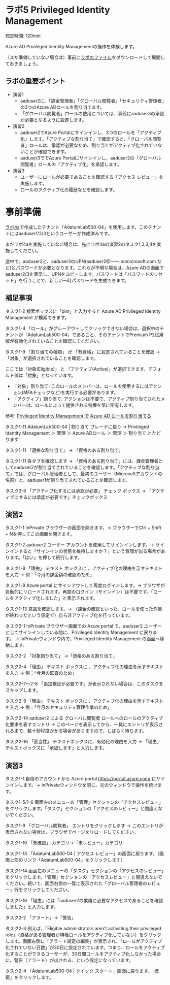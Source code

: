 # ラボ5 Privileged Identity Management

想定時間: 120min

Azure AD Privileged Identity Managementの操作を体験します。

（まだ準備していない場合は）事前に[ラボのファイル](https://github.com/MicrosoftLearning/AZ-500JA-AzureSecurityTechnologies/archive/master.zip)をダウンロードして展開しておきましょう。

## ラボの重要ポイント

- 演習1 
  - aaduser2に、「課金管理者」「グローバル閲覧者」「セキュリティ管理者」の3つのAzure ADロールを割り当てます。
  - 「グローバル閲覧者」ロールの使用については、事前にaaduser3の承認が必要となるように設定します。
- 演習2 
  - aaduser2でAzure Portalにサインインし、3つのロールを「アクティブ化」します。「アクティブな割り当て」で確認すると、「グローバル閲覧者」ロールは、承認が必要なため、割り当てがアクティブ化されていないことが確認できます。
  - aaduser3ででAzure Portalにサインインし、aaduser2の「グローバル閲覧者」ロールの「アクティブ化」を承認します。
- 演習3 
  - ユーザーにロールが必要であることを確認する「アクセス レビュー」を実施します。
  - ロールのアクティブ化の履歴などを確認します。

# 事前準備

[ラボ4a](lab04a-mfa.md)で作成したテナント「AdatumLab500-04」を使用します。このテナントにはaaduser1/2/3というユーザーが作成済みです。

まだラボ4aを実施していない場合は、先にラボ4aの演習2のタスク1,2,3,4を実施してください。

途中で、aaduser2と、aaduser3のUPN(aaduser2@～～.onmicrosoft.com など)とパスワードが必要となります。これらが不明な場合は、Azure ADの画面でaaduser2/3を表示し、UPNをコピーします。パスワードは「パスワードのリセット」を行うことで、新しい一時パスワードを生成できます。

## 補足事項

タスク1-2 検索ボックスに「pim」と入力すると Azure AD Privileged Identity Management が検索できます。

タスク1-4 「ロール」がグレーアウトしてクリックできない場合は、選択中のテナントが「AdatumLab500-04」であること、そのテナントでPremium P2試用版が有効化されていることを確認してください。

タスク1-9 「割り当ての種類」 が 「有資格」 に設定されていることを確認 → 「対象」が選択されていることを確認します。

ここでは「対象(Eligible)」 と 「アクティブ(Active)」が選択できます。デフォルト値は「対象」となっています。

- 「対象」割り当て: このロールのメンバーは、ロールを使用するにはアクション(MFAチェックなど)を実行する必要があります。
- 「アクティブ」割り当て: アクションは不要で、アクティブ割り当てされたメンバーは、ロールによって提供される特権を常に所有します。

参考: [Privileged Identity Management で Azure AD ロールを割り当てる](https://docs.microsoft.com/ja-jp/azure/active-directory/privileged-identity-management/pim-how-to-add-role-to-user?tabs=new)

タスク1-11 AdatumLab500-04 | 割り当て ブレードに戻り → Privileged Identity Management ＞ 管理 ＞ Azure ADロール ＞ 管理 ＞ 割り当て とたどります

タスク1-11 「適格な割り当て」 → 「資格のある割り当て」

タスク1-11 各タブを確認します → 「資格のある割り当て」には、課金管理者としてaaduser2が割り当てされていることを確認します。「アクティブな割り当て」では、グローバル管理者として、最初のユーザー（Microsoftアカウントの名前）と、aaduser1が割り当てされていることを確認します。

タスク2-6 「アクティブ化するには承認が必要」 チェック ボックス → 「アクティブにするには承認が必要です」チェックボックス


## 演習2

タスク1-1 InPrivate ブラウザーの画面を開きます。→ ブラウザーでCtrl + Shift + Nを押してこの画面を開きます。

タスク1-2 aaduser2 ユーザー アカウントを使用してサインインします。→ サインインすると「サインインの状態を維持しますか？」という質問が出る場合があります。「はい」を押して続行します。

タスク1-8 「理由」 テキスト ボックスに 、アクティブ化の理由を示すテキストを入力 → 例：「今月の課金額の確認のため」

タスク1-9 Azure portal にサインアウトして再度ログインします。→ ブラウザが自動的にリロードされます。再度のログイン（サインイン）は不要です。「ロールをアクティブ化しました」と表示されます。

タスク1-13 意図を確認します。→ （課金の確認といった、ロールを使った作業が終わったという仮定で）自ら非アクティブ化を行っています。

タスク2-1 InPrivate ブラウザー画面での Azure portal で、aaduser2 ユーザーとしてサインインしている間に、Privileged Identity Management に戻ります。 → InPrivateウィンドウ内で、Privileged Identity Management の画面へ移動します。

タスク2-2 「対象割り当て」 →「資格のある割り当て」

タスク2-4 「理由」 テキスト ボックスに 、アクティブ化の理由を示すテキストを入力 → 例：「今月の監査のため」

タスク2-7～2-8 「追加検証が必要です」が表示されない場合は、このタスクをスキップします。

タスク2-9 「理由」 テキスト ボックスに 、アクティブ化の理由を示すテキストを入力 → 例：「今月のセキュリティ管理作業のため」

タスク2-14 aaduser2 による グローバル閲覧者 ロールへのロールのアクティブ化要求を表すエントリ → このページを表示してから、一覧にエントリが表示されるまで、数十秒程度かかる場合がありますので、しばらく待ちます。

タスク2-16 「妥当性」 テキストボックスに、有効化の理由を入力 → 「理由」テキストボックスに「承認します」と入力します。

## 演習3

タスク1-1 自信のアカウントから Azure portal https://portal.azure.com/ にサインインします。→ InPrivateウィンドウを閉じ、元のウィンドウで操作を続けます。

タスク1-5/1-6 画面左のメニューの「管理」セクションの「アクセスレビュー」をクリックします。「タスク」セクションの「アクセスのレビュー」と間違えないでください。

タスク1-9 「グローバル閲覧者」 エントリをクリックします → このエントリが表示されない場合は、ブラウザでページをリロードしてください。

タスク1-10 「未確認」 カテゴリ→「未レビュー」カテゴリ

タスク1-13 「AdatumLab500-04 | アクセス レビュー」の画面に戻ります。（画面上部のリンク「AdatumLab500-04」をクリックします）

タスク1-14 画面左のメニューの「タスク」セクションの「アクセスのレビュー」をクリックします。「管理」セクションの「アクセスレビュー」と間違えないでください。続いて、画面右側の一覧に表示された「グローバル管理者のレビュー」行をクリックしてください。

タスク1-16 「理由」には「aaduser2の業務に必要なアクセスであることを確認しました」と入力します。


タスク2-2 「アラート」→「警告」

タスク2-3 例えば、「Eligible administrators aren't activating their privileged role」（資格がある管理者が特権ロールをアクティブ化していない）をクリックします。画面右側に「アラート設定の編集」が表示され、「ロールがアクティブ化されていない日数」が30日に設定されています。つまり、ロールをアクティブ化することができるユーザーが、30日間ロールをアクティブ化しなかった場合に、警告（アラート）が出される、という設定になっています。

タスク2-4 「AdatumLab500-04 | クイック スタート」画面に戻ります。「概要」をクリックします。
